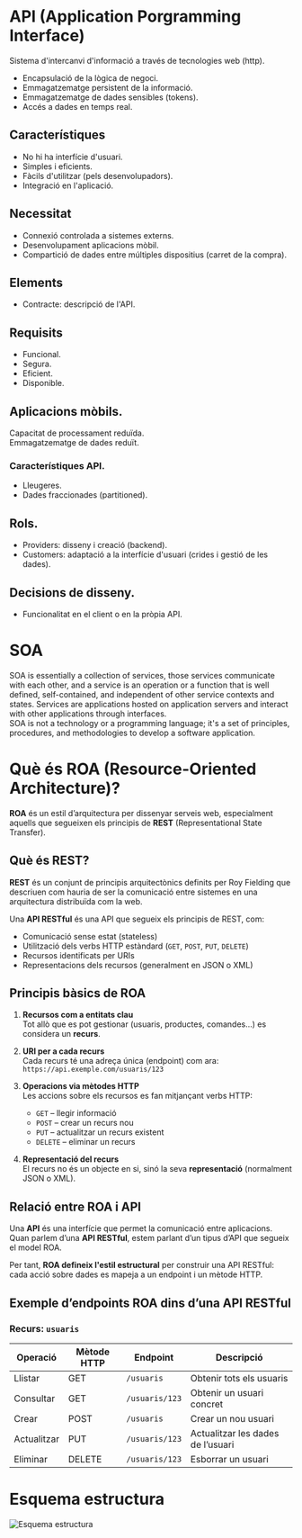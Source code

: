 # API (Application Porgramming Interface)    
Sistema d'intercanvi d'informació a través de tecnologies web (http).  
- Encapsulació de la lògica de negoci.  
- Emmagatzematge persistent de la informació.
- Emmagatzematge de dades sensibles (tokens).
- Accés a dades en temps real.  
## Característiques  
- No hi ha interfície d'usuari.  
- Simples i eficients.
- Fàcils d'utilitzar (pels desenvolupadors).
- Integració en l'aplicació.  
## Necessitat  
- Connexió controlada a sistemes externs.  
- Desenvolupament aplicacions mòbil.  
- Compartició de dades entre múltiples dispositius (carret de la compra).  
## Elements  
- Contracte: descripció de l'API.
## Requisits  
- Funcional.  
- Segura.  
- Eficient.
- Disponible.  
## Aplicacions mòbils.  
Capacitat de processament reduïda.  
Emmagatzematge de dades reduït.  
### Característiques API.   
- Lleugeres.
- Dades fraccionades (partitioned).  
## Rols.
- Providers: disseny i creació (backend).  
- Customers: adaptació a la interfície d'usuari (crides i gestió de les dades).
## Decisions de disseny.  
- Funcionalitat en el client o en la pròpia API.
# SOA
SOA is essentially a collection of services, those services communicate with each other, and a service is an operation or a function that is well defined, self-contained, and independent of other service contexts and states. Services are applications hosted on application servers and interact with other applications through interfaces.  
SOA is not a technology or a programming language; it's a set of principles, procedures, and methodologies to develop a software application.  

# Què és ROA (Resource-Oriented Architecture)?

**ROA** és un estil d’arquitectura per dissenyar serveis web, especialment aquells que segueixen els principis de **REST** (Representational State Transfer).

## Què és REST?

**REST** és un conjunt de principis arquitectònics definits per Roy Fielding que descriuen com hauria de ser la comunicació entre sistemes en una arquitectura distribuïda com la web.

Una **API RESTful** és una API que segueix els principis de REST, com:

- Comunicació sense estat (stateless)
- Utilització dels verbs HTTP estàndard (`GET`, `POST`, `PUT`, `DELETE`)
- Recursos identificats per URIs
- Representacions dels recursos (generalment en JSON o XML)

## Principis bàsics de ROA

1. **Recursos com a entitats clau**  
   Tot allò que es pot gestionar (usuaris, productes, comandes...) es considera un **recurs**.

2. **URI per a cada recurs**  
   Cada recurs té una adreça única (endpoint) com ara:  
   `https://api.exemple.com/usuaris/123`

3. **Operacions via mètodes HTTP**  
   Les accions sobre els recursos es fan mitjançant verbs HTTP:
   - `GET` – llegir informació
   - `POST` – crear un recurs nou
   - `PUT` – actualitzar un recurs existent
   - `DELETE` – eliminar un recurs

4. **Representació del recurs**  
   El recurs no és un objecte en si, sinó la seva **representació** (normalment JSON o XML).

## Relació entre ROA i API

Una **API** és una interfície que permet la comunicació entre aplicacions. Quan parlem d’una **API RESTful**, estem parlant d’un tipus d’API que segueix el model ROA.

Per tant, **ROA defineix l'estil estructural** per construir una API RESTful: cada acció sobre dades es mapeja a un endpoint i un mètode HTTP.

## Exemple d’endpoints ROA dins d’una API RESTful

### Recurs: `usuaris`

| Operació       | Mètode HTTP | Endpoint                  | Descripció                           |
|----------------|-------------|---------------------------|---------------------------------------|
| Llistar        | GET         | `/usuaris`                | Obtenir tots els usuaris             |
| Consultar      | GET         | `/usuaris/123`            | Obtenir un usuari concret            |
| Crear          | POST        | `/usuaris`                | Crear un nou usuari                  |
| Actualitzar    | PUT         | `/usuaris/123`            | Actualitzar les dades de l’usuari    |
| Eliminar       | DELETE      | `/usuaris/123`            | Esborrar un usuari                   |


# Esquema estructura
![Esquema estructura](https://github.com/user-attachments/assets/7b66e275-fc7e-475f-88b8-40456b5a9397)
